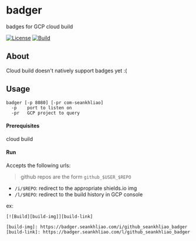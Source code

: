 # badger

badges for GCP cloud build

[![License](https://img.shields.io/github/license/seankhliao/badger.svg?style=for-the-badge&maxAge=31536000)](LICENSE)
[![Build](https://badger.seankhliao.com/i/github_seankhliao_badger)](https://badger.seankhliao.com/l/github_seankhliao_badger)

## About

Cloud build doesn't natively support badges yet :(

## Usage

```
badger [-p 8080] [-pr com-seankhliao]
  -p    port to listen on
  -pr   GCP project to query
```

#### Prerequisites

cloud build

#### Run

Accepts the following urls:

> github repos are the form `github_$USER_$REPO`

- `/i/$REPO`: redirect to the appropriate shields.io img
- `/l/$REPO`: redirect to the build history in GCP console

ex:

```
[![Build][build-img]][build-link]

[build-img]: https://badger.seankhliao.com/i/github_seankhliao_badger
[build-link]: https://badger.seankhliao.com/l/github_seankhliao_badger
```
